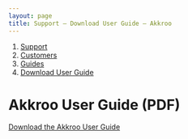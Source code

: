 ```yaml
---
layout: page
title: Support – Download User Guide – Akkroo
---
```


<ol itemprop="breadcrumb">
<li><a href="/">Support</a></li>
<li><a href="/customers">Customers</a></li>
<li><a href="/customers/guides">Guides</a></li>
<li><a href="/customers/guides/styling">Download User Guide</a></li>
</ol>

# Akkroo User Guide (PDF)

[Download the Akkroo User Guide](https://akkroo.com/dashboard/support/downloadUserGuide)